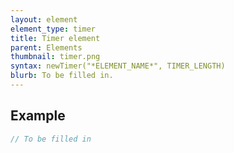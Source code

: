 ```yaml
---
layout: element
element_type: timer
title: Timer element
parent: Elements
thumbnail: timer.png
syntax: newTimer("*ELEMENT_NAME*", TIMER_LENGTH)
blurb: To be filled in.
---
```


## Example
```javascript
// To be filled in
```

